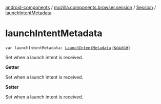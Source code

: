 [android-components](../../index.md) / [mozilla.components.browser.session](../index.md) / [Session](index.md) / [launchIntentMetadata](./launch-intent-metadata.md)

# launchIntentMetadata

`var launchIntentMetadata: `[`LaunchIntentMetadata`](../../mozilla.components.browser.session.engine.request/-launch-intent-metadata/index.md) [(source)](https://github.com/mozilla-mobile/android-components/blob/master/components/browser/session/src/main/java/mozilla/components/browser/session/Session.kt#L258)

Set when a launch intent is received.

**Getter**

Set when a launch intent is received.

**Setter**

Set when a launch intent is received.

